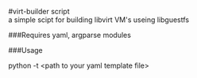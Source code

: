#virt-builder script  
a simple scipt for building libvirt VM's useing libguestfs  

###Requires yaml, argparse modules  

###Usage

python -t \<path to your yaml template file\>
